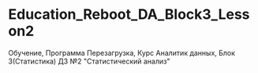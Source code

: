 # Education_Reboot_DA_Block3_Lesson2
Обучение, Программа Перезагрузка, Курс Аналитик данных, Блок 3(Статистика) ДЗ №2 "Статистический анализ" 
